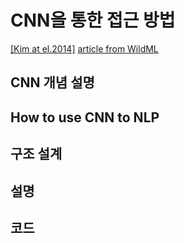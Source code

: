 # CNN을 통한 접근 방법

[[Kim at el.2014]](https://arxiv.org/pdf/1408.5882.pdf)
[article from WildML](http://www.wildml.com/2015/12/implementing-a-cnn-for-text-classification-in-tensorflow/)

## CNN 개념 설명

## How to use CNN to NLP

## 구조 설계

## 설명

## 코드